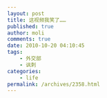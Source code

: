 ```yaml
---
layout: post
title: 这视频我笑了……
published: true
author: moli
comments: true
date: 2010-10-20 04:10:45
tags:
    - 外交部
    - 讽刺
categories:
    - life
permalink: /archives/2358.html
---
```

